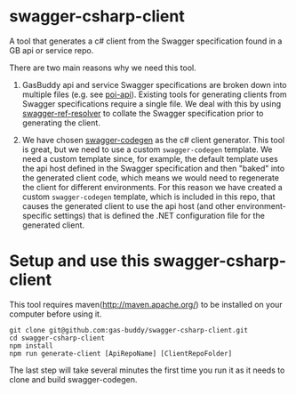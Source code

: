 # swagger-csharp-client
A tool that generates a c# client from the Swagger specification found in a GB api or service repo.

There are two main reasons why we need this tool.

1. GasBuddy api and service Swagger specifications are broken down into multiple files (e.g. see [poi-api](https://github.com/gas-buddy/poi-api/tree/master/api)).  Existing tools for generating clients from Swagger specifications require a single file.  We deal with this by using [swagger-ref-resolver](https://github.com/gas-buddy/swagger-ref-resolver) to collate the Swagger specification prior to generating the client.

2. We have chosen [swagger-codegen](https://github.com/swagger-api/swagger-codegen) as the c# client generator.  This tool is great, but we need to use a custom `swagger-codegen` template.  We need a custom template since, for example, the default template uses the api host defined in the Swagger specification and then "baked" into the generated client code, which means we would need to regenerate the client for different environments.  For this reason we have created a custom `swagger-codegen` template, which is included in this repo, that causes the generated client to use the api host (and other environment-specific settings) that is defined the .NET configuration file for the generated client.

# Setup and use this swagger-csharp-client
This tool requires maven(http://maven.apache.org/) to be installed on your computer before using it.

```
git clone git@github.com:gas-buddy/swagger-csharp-client.git
cd swagger-csharp-client
npm install
npm run generate-client [ApiRepoName] [ClientRepoFolder]
```

The last step will take several minutes the first time you run it as it needs to clone and build swagger-codegen.
